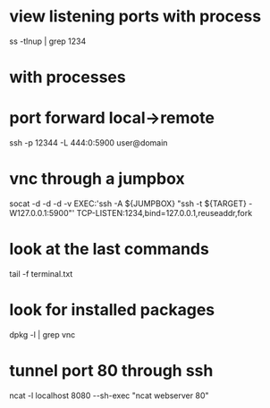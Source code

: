 # view listening ports with process
ss -tlnup | grep 1234

# with processes

# port forward local->remote
ssh -p 12344 -L 444:0:5900 user@domain

# vnc through a jumpbox
socat -d -d -d -v EXEC:'ssh -A ${JUMPBOX} "ssh -t ${TARGET} -W127.0.0.1:5900"' TCP-LISTEN:1234,bind=127.0.0.1,reuseaddr,fork

# look at the last commands
tail -f terminal.txt

# look for installed packages
dpkg -l | grep vnc

# tunnel port 80 through ssh
ncat -l localhost 8080 --sh-exec "ncat webserver 80"
